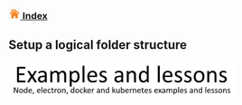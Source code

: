 ### [![Index](https://github.com/Roche-Olivier/help.windows10.nodejs.electron.basics/blob/master/_content/_images/home.png "Index") Index](https://github.com/Roche-Olivier/help.windows10.nodejs.electron.basics)

## Setup a logical folder structure



![Examples and lessons](https://github.com/Roche-Olivier/help.windows10.nodejs.electron.basics/blob/master/_content/_images/footer.png "Examples and lessons")



